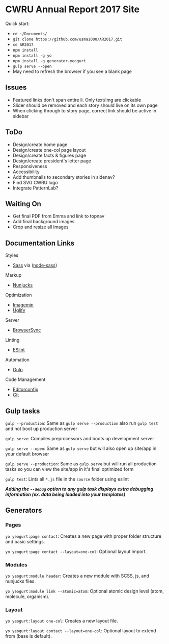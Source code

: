 # CWRU Annual Report 2017 Site
Quick start:
- `cd ~/Documents/`
- `git clone https://github.com/usma1000/AR2017.git`
- `cd AR2017`
- `npm install`
- `npm install -g yo`
- `npm install -g generator-yeogurt`
- `gulp serve --open`
- May need to refresh the browser if you see a blank page

## Issues
- Featured links don't span entire li. Only text/img are clickable
- Slider should be removed and each story should live on its own page
- When clicking through to story page, correct link should be active in sidebar

## ToDo
- Design/create home page
- Design/create one-col page layout
- Design/create facts & figures page
- Design/create president's letter page
- Responsiveness
- Accessibility
- Add thumbnails to secondary stories in sidenav?
- Find SVG CWRU logo
- Integrate PatternLab?

## Waiting On
- Get final PDF from Emma and link to topnav
- Add final background images
- Crop and resize all images

## Documentation Links

Styles
- [Sass](http://sass-lang.com/) via ([node-sass](https://github.com/sass/node-sass))

Markup
- [Nunjucks](https://mozilla.github.io/nunjucks/)

Optimization
- [Imagemin](https://github.com/imagemin/imagemin)
- [Uglify](https://github.com/mishoo/UglifyJS)

Server
- [BrowserSync](http://www.browsersync.io/)

Linting
- [ESlint](http://eslint.org/)

Automation
- [Gulp](http://gulpjs.com)

Code Management
- [Editorconfig](http://editorconfig.org/)
- [Git](https://git-scm.com/)


## Gulp tasks

`gulp --production`: Same as `gulp serve --production` also run `gulp test` and  not boot up production server

`gulp serve`: Compiles preprocessors and boots up development server

`gulp serve --open`: Same as `gulp serve` but will also open up site/app in your default browser

`gulp serve --production`: Same as `gulp serve` but will run all production tasks so you can view the site/app in it's final optimized form

`gulp test`: Lints all `*.js` file in the `source` folder using eslint

***Adding the `--debug` option to any gulp task displays extra debugging information (ex. data being loaded into your templates)***

## Generators

### Pages

`yo yeogurt:page contact`: Creates a new page with proper folder structure and basic settings.

`yo yeogurt:page contact --layout=one-col`: Optional layout import.

### Modules

`yo yeogurt:module header`: Creates a new module with SCSS, js, and nunjucks files.

`yo yeogurt:module link --atomic=atom`: Optional atomic design level (atom, molecule, organism).

### Layout

`yo yeogurt:layout one-col`: Creates a new layout file.

`yo yeogurt:layout contact --layout=one-col`: Optional layout to extend from (base is default).
